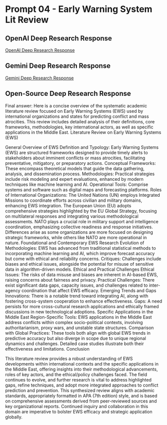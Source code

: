 # Prompt 04 - Early Warning System Lit Review

## OpenAI Deep Research Response

[OpenAI Deep Research Response](https://chatgpt.com/share/67a8b5d5-f98c-8013-978d-467e292e0a6a)

## Gemini Deep Research Response

[Gemini Deep Research Response](https://docs.google.com/document/d/1LNkFvf2sr4hDy701nKm2uJ_TTGdp_EJTKEgQYALkLlo/edit?usp=sharing)

## Open-Source Deep Research Response

Final answer:
Here is a concise overview of the systematic academic literature review focused on Early Warning Systems (EWS) used by international organizations and states for predicting conflict and mass atrocities. This review includes detailed analysis of their definitions, core frameworks, methodologies, key international actors, as well as specific applications in the Middle East.
Literature Review on Early Warning Systems (EWS)

General Overview of EWS
Definition and Typology:
Early Warning Systems (EWS) are structured frameworks designed to provide timely alerts to stakeholders about imminent conflicts or mass atrocities, facilitating preventative, mitigatory, or preparatory actions.
Conceptual Frameworks: These encompass theoretical models that guide the data gathering, analysis, and dissemination process.
Methodologies: Practical strategies include risk modeling and expert evaluations, enhanced by modern techniques like machine learning and AI.
Operational Tools: Comprise systems and software such as digital maps and forecasting platforms.
Roles of International Organizations:
The United Nations (UN) employs Integrated Missions to coordinate efforts across civilian and military domains, enhancing EWS integration.
The European Union (EU) adopts comprehensive strategies highlighted by the EU Global Strategy, focusing on multilateral responses and integrating various methodological assessments.
NATO plays a crucial role in military support and intelligence coordination, emphasizing collective readiness and response initiatives.
Differences arise as some organizations are more focused on designing strategic frameworks, while others like NATO are more operational in nature.
Foundational and Contemporary EWS Research
Evolution of Methodologies: EWS has advanced from traditional statistical methods to incorporating machine learning and AI, which improve forecast accuracy but come with ethical and reliability concerns.
Critiques: Challenges include biases and ethical issues, alongside the potential for misuse of sensitive data in algorithm-driven models.
Ethical and Practical Challenges
Ethical Issues: The risks of data misuse and biases are inherent in AI-based EWS, raising concerns about fairness and privacy.
Practical Challenges: There exist significant data gaps, capacity issues, and challenges related to inter-agency coordination that affect EWS efficacy.
Emerging Trends and Gaps
Innovations: There is a notable trend toward integrating AI, along with fostering cross-system cooperation to enhance effectiveness.
Gaps: A need persists for more cross-cultural research applications and ethically framed discussions in new technological adoptions.
Specific Applications in the Middle East
Region-Specific Tools: EWS applications in the Middle East address conflicts within complex socio-political contexts, involving authoritarianism, proxy wars, and unstable state structures.
Comparison with Global Practices: These tools both align with global EWS trends in predictive accuracy but also diverge in scope due to unique regional dynamics and challenges. Detailed case studies illustrate both their effectiveness and limitations.
Conclusion

This literature review provides a robust understanding of EWS developments within international contexts and the specific applications in the Middle East, offering insights into their methodological advancements, roles of key actors, and the ethical/policy challenges faced. The field continues to evolve, and further research is vital to address highlighted gaps, refine techniques, and adopt more integrated approaches to conflict prediction and prevention.
This synthesized review aligns with academic standards, appropriately formatted in APA (7th edition) style, and is based on comprehensive assessments derived from peer-reviewed sources and key organizational reports. Continued inquiry and collaboration in this domain are imperative to bolster EWS efficacy and strategic application globally.
